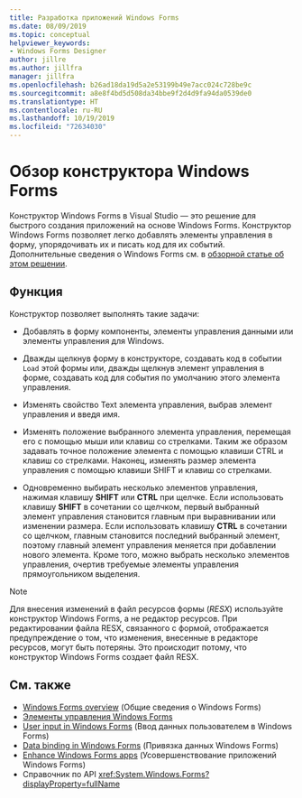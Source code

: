 ```yaml
---
title: Разработка приложений Windows Forms
ms.date: 08/09/2019
ms.topic: conceptual
helpviewer_keywords:
- Windows Forms Designer
author: jillre
ms.author: jillfra
manager: jillfra
ms.openlocfilehash: b26ad18da19d5a2e53199b49e7acc024c728be9c
ms.sourcegitcommit: a8e8f4bd5d508da34bbe9f2d4d9fa94da0539de0
ms.translationtype: HT
ms.contentlocale: ru-RU
ms.lasthandoff: 10/19/2019
ms.locfileid: "72634030"
---
```

# <a name="windows-forms-designer-overview"></a>Обзор конструктора Windows Forms

Конструктор Windows Forms в Visual Studio — это решение для быстрого создания приложений на основе Windows Forms. Конструктор Windows Forms позволяет легко добавлять элементы управления в форму, упорядочивать их и писать код для их событий. Дополнительные сведения о Windows Forms см. в [обзорной статье об этом решении](/dotnet/framework/winforms/windows-forms-overview).

## <a name="functionality"></a>Функция

Конструктор позволяет выполнять такие задачи:

- Добавлять в форму компоненты, элементы управления данными или элементы управления для Windows.

- Дважды щелкнув форму в конструкторе, создавать код в событии `Load` этой формы или, дважды щелкнув элемент управления в форме, создавать код для события по умолчанию этого элемента управления.

- Изменять свойство Text элемента управления, выбрав элемент управления и введя имя.

- Изменять положение выбранного элемента управления, перемещая его с помощью мыши или клавиш со стрелками. Таким же образом задавать точное положение элемента с помощью клавиши CTRL и клавиш со стрелками. Наконец, изменять размер элемента управления с помощью клавиши SHIFT и клавиш со стрелками.

- Одновременно выбирать несколько элементов управления, нажимая клавишу **SHIFT** или **CTRL** при щелчке. Если использовать клавишу **SHIFT** в сочетании со щелчком, первый выбранный элемент управления становится главным при выравнивании или изменении размера. Если использовать клавишу **CTRL** в сочетании со щелчком, главным становится последний выбранный элемент, поэтому главный элемент управления меняется при добавлении нового элемента. Кроме того, можно выбрать несколько элементов управления, очертив требуемые элементы управления прямоугольником выделения.

> [!NOTE]
> Для внесения изменений в файл ресурсов формы (*RESX*) используйте конструктор Windows Forms, а не редактор ресурсов. При редактировании файла RESX, связанного с формой, отображается предупреждение о том, что изменения, внесенные в редакторе ресурсов, могут быть потеряны. Это происходит потому, что конструктор Windows Forms создает файл RESX.

## <a name="see-also"></a>См. также

- [Windows Forms overview](/dotnet/framework/winforms/windows-forms-overview) (Общие сведения о Windows Forms)
- [Элементы управления Windows Forms](/dotnet/framework/winforms/controls/)
- [User input in Windows Forms](/dotnet/framework/winforms/user-input-in-windows-forms) (Ввод данных пользователем в Windows Forms)
- [Data binding in Windows Forms](/dotnet/framework/winforms/windows-forms-data-binding) (Привязка данных Windows Forms)
- [Enhance Windows Forms apps](/dotnet/framework/winforms/advanced/) (Усовершенствование приложений Windows Forms)
- Справочник по API <xref:System.Windows.Forms?displayProperty=fullName>